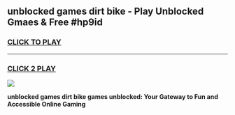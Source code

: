 
## unblocked games dirt bike - Play Unblocked Gmaes & Free #hp9id
<h3>
<a href="https://premium.freeplayer.one?title=unblocked_games_dirt_bike&ref=03M">CLICK TO PLAY</a></h3>
<hr>

<h3>
<a href="https://premium.freeplayer.one?title=unblocked_games_dirt_bike&ref=03M">CLICK 2 PLAY</a>
  
</h3>

<a href="https://premium.freeplayer.one?title=unblocked_games_dirt_bike&ref=03M"><img src="https://clearcache.store/games.png"></a>


**unblocked games dirt bike games unblocked: Your Gateway to Fun and Accessible Online Gaming**
